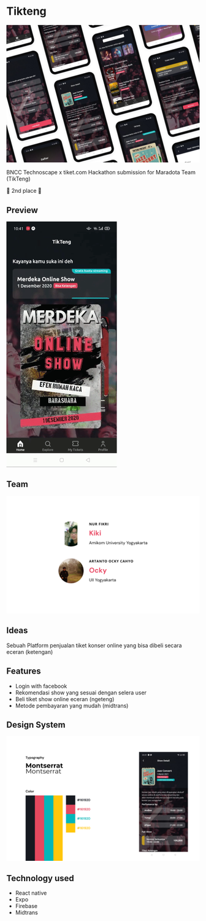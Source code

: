 # Tikteng

![rm/thumbnail.png](rm/thumbnail.png)

BNCC Technoscape x tiket.com Hackathon submission for Maradota Team (TikTeng) 

🥈 2nd place 🥳

## Preview

![rm/preview.gif](rm/preview.gif)

## Team

![rm/teams.png](rm/teams.png)

## Ideas

Sebuah Platform penjualan tiket konser online yang bisa dibeli secara eceran (ketengan)

## Features

- Login with facebook
- Rekomendasi show yang sesuai dengan selera user
- Beli tiket show online eceran (ngeteng)
- Metode pembayaran yang mudah (midtrans)

## Design System

![rm/design.png](rm/design.png)

## Technology used

- React native
- Expo
- Firebase
- Midtrans
